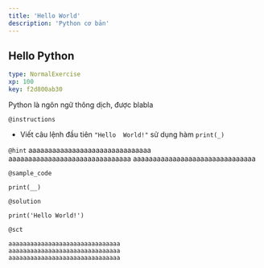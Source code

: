```yaml
---
title: 'Hello World'
description: 'Python cơ bản'
---
```


## Hello Python

```yaml
type: NormalExercise 
xp: 100 
key: f2d800ab30   
```


Python là ngôn ngữ thông dịch, được blabla


`@instructions`
- Viết câu lệnh đầu tiên `"Hello  World!"` sử dụng hàm `print(_)`

`@hint`
aaaaaaaaaaaaaaaaaaaaaaaaaaaaaaa
aaaaaaaaaaaaaaaaaaaaaaaaaaaaaaa
aaaaaaaaaaaaaaaaaaaaaaaaaaaaaaa

`@sample_code`
```{python}
print(__)
```
`@solution`
```{python}
print('Hello World!')
```
`@sct`
```{python}
aaaaaaaaaaaaaaaaaaaaaaaaaaaaaaa
aaaaaaaaaaaaaaaaaaaaaaaaaaaaaaa
aaaaaaaaaaaaaaaaaaaaaaaaaaaaaaa
```